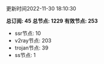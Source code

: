 更新时间2022-11-30 18:10:30

**总订阅: 45**
**总节点: 1229**
**有效节点: 253**
- ssr节点: 10
- v2ray节点: 203
- trojan节点: 39
- ss节点: 1
